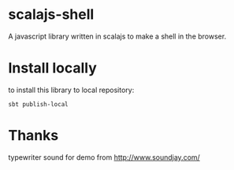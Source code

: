 scalajs-shell
================
A javascript library written in scalajs to make a shell in the browser.

Install locally
================
to install this library to local repository:

`sbt publish-local` 


Thanks
======
typewriter sound for demo from http://www.soundjay.com/